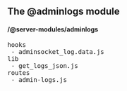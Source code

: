 ## The @adminlogs module
#### /@server-modules/adminlogs
<pre>
hooks
 - adminsocket_log.data.js
lib
 - get_logs_json.js
routes
 - admin-logs.js
</pre>


